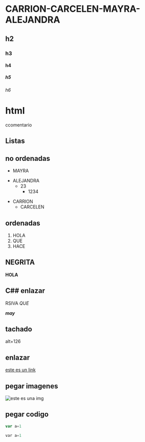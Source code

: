 # CARRION-CARCELEN-MAYRA-ALEJANDRA
## h2
### h3
#### h4
##### h5
###### h6
<h1> html </h1>

ccomentario

## Listas
## no ordenadas
* MAYRA
- ALEJANDRA
   - 23
      - 1234
* CARRION
   * CARCELEN

## ordenadas
1. HOLA
2. QUE
3. HACE

## NEGRITA
**HOLA**

## C## enlazar
RSIVA
*QUE*

***may***
## tachado
alt+126

## enlazar
[este es un link](https://www.google.com/search?q=codigo+asking&source=lmns&hl=es&ved=2ahUKEwjU3vz30oPoAhUUQEIHHX90CeQQ_AUoAHoECAEQAA)

## pegar imagenes

![este es una img](https://t2.genius.com/unsafe/286x220/https%3A%2F%2Fimages.genius.com%2Fc8f750fb3e9dc6409d73e87cadc248e3.481x370x1.jpg)

## pegar codigo
```javascript
var a=1
```

```python
var a=1
```
